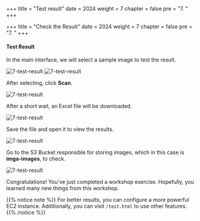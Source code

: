 +++
title = "Test result"
date = 2024
weight = 7
chapter = false
pre = "7. "
+++

+++
title = "Check the Result"
date = 2024
weight = 7
chapter = false
pre = "7. "
+++

#### Test Result

In the main interface, we will select a sample image to test the result.

![7-test-result](/images/7-test-result/7-1-open-app-and-prepare-to-test.png)
![7-test-result](/images/7-test-result/7-2-choose-image.png)

After selecting, click **Scan**.

![7-test-result](/images/7-test-result/7-3-upload-image.png)

After a short wait, an Excel file will be downloaded.

![7-test-result](/images/7-test-result/7-4-save-excel-file.png)

Save the file and open it to view the results.

![7-test-result](/images/7-test-result/7-5-view-result.png)

Go to the S3 Bucket responsible for storing images, which in this case is **imga-images**, to check.

![7-test-result](/images/7-test-result/7-6-view-images.png)

Congratulations! You've just completed a workshop exercise. Hopefully, you learned many new things from this workshop.

{{% notice note %}}
For better results, you can configure a more powerful EC2 instance. Additionally, you can visit `/test.html` to use other features.
{{% /notice %}}
